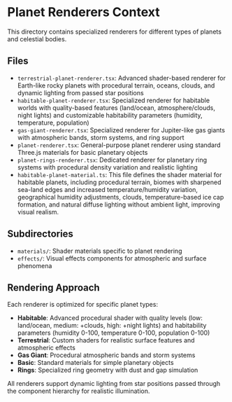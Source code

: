 # Planet Renderers Context

This directory contains specialized renderers for different types of planets and celestial bodies.

## Files

- `terrestrial-planet-renderer.tsx`: Advanced shader-based renderer for Earth-like rocky planets with procedural terrain, oceans, clouds, and dynamic lighting from passed star positions
- `habitable-planet-renderer.tsx`: Specialized renderer for habitable worlds with quality-based features (land/ocean, atmosphere/clouds, night lights) and customizable habitability parameters (humidity, temperature, population)
- `gas-giant-renderer.tsx`: Specialized renderer for Jupiter-like gas giants with atmospheric bands, storm systems, and ring support
- `planet-renderer.tsx`: General-purpose planet renderer using standard Three.js materials for basic planetary objects
- `planet-rings-renderer.tsx`: Dedicated renderer for planetary ring systems with procedural density variation and realistic lighting
- `habitable-planet-material.ts`: This file defines the shader material for habitable planets, including procedural terrain, biomes with sharpened sea-land edges and increased temperature/humidity variation, geographical humidity adjustments, clouds, temperature-based ice cap formation, and natural diffuse lighting without ambient light, improving visual realism.

## Subdirectories

- `materials/`: Shader materials specific to planet rendering
- `effects/`: Visual effects components for atmospheric and surface phenomena

## Rendering Approach

Each renderer is optimized for specific planet types:
- **Habitable**: Advanced procedural shader with quality levels (low: land/ocean, medium: +clouds, high: +night lights) and habitability parameters (humidity 0-100, temperature 0-100, population 0-100)
- **Terrestrial**: Custom shaders for realistic surface features and atmospheric effects
- **Gas Giant**: Procedural atmospheric bands and storm systems
- **Basic**: Standard materials for simple planetary objects
- **Rings**: Specialized ring geometry with dust and gap simulation

All renderers support dynamic lighting from star positions passed through the component hierarchy for realistic illumination. 